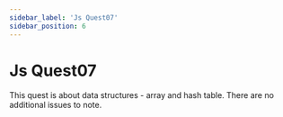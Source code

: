 ```yaml
---
sidebar_label: 'Js Quest07'
sidebar_position: 6
---
```


# Js Quest07

This quest is about data structures - array and hash table. There are no additional issues to note.
